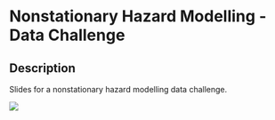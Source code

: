 # Nonstationary Hazard Modelling - Data Challenge 

## Description 

Slides for a nonstationary hazard modelling data challenge. 

![]("images/dutch-house.png")

